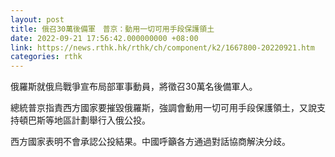 ```yaml
---
layout: post
title: 俄召30萬後備軍　普京：動用一切可用手段保護領土
date: 2022-09-21 17:56:42.000000000 +08:00
link: https://news.rthk.hk/rthk/ch/component/k2/1667800-20220921.htm
categories: rthk
---
```


俄羅斯就俄烏戰爭宣布局部軍事動員，將徵召30萬名後備軍人。

總統普京指責西方國家要摧毀俄羅斯，強調會動用一切可用手段保護領土，又說支持頓巴斯等地區計劃舉行入俄公投。

西方國家表明不會承認公投結果。中國呼籲各方通過對話協商解決分歧。
